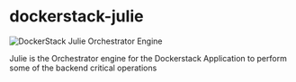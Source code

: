 dockerstack-julie
=================

<img alt="DockerStack Julie Orchestrator Engine" src="https://dl.dropboxusercontent.com/content_link/X21LdvdAR5ViFTpMwRoUYBjupzzY5sXaHOx4PbquSNTM4E7Dp2zvvsMglUOn32Gp?dl=1">



Julie is the Orchestrator engine for the Dockerstack Application to perform some of the backend critical operations
